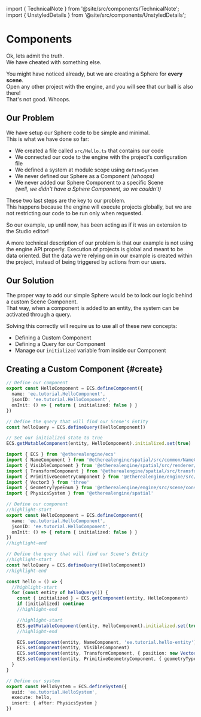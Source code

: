 import { TechnicalNote } from '@site/src/components/TechnicalNote';
import { UnstyledDetails } from '@site/src/components/UnstyledDetails';

# Components
Ok, lets admit the truth.  
We have cheated with something else.  

You might have noticed already, but we are creating a Sphere for **every scene**.  
Open any other project with the engine, and you will see that our ball is also there!  
That's not good. Whoops.  


## Our Problem
We have setup our Sphere code to be simple and minimal.  
This is what we have done so far:  
- We created a file called `src/Hello.ts` that contains our code
- We connected our code to the engine with the project's configuration file
- We defined a system at module scope using `defineSystem`
- We never defined our Sphere as a Component  _(whoops)_
- We never added our Sphere Component to a specific Scene  
  _(well, we didn't have a Sphere Component, so we couldn't)_

These two last steps are the key to our problem.  
This happens because the engine will execute projects globally, but we are not restricting our code to be run only when requested.  

So our example, up until now, has been acting as if it was an extension to the Studio editor!  

<TechnicalNote>
A more technical description of our problem is that our example is not using the engine API properly.   
Execution of projects is global and meant to be data oriented.  
But the data we’re relying on in our example is created within the project, instead of being triggered by actions from our users.  
</TechnicalNote>

## Our Solution
The proper way to add our simple Sphere would be to lock our logic behind a custom Scene Component.  
That way, when a component is added to an entity, the system can be activated through a query.  

Solving this correctly will require us to use all of these new concepts:
- Defining a Custom Component
- Defining a Query for our Component
- Manage our `initialized` variable from inside our Component


## Creating a Custom Component {#create}
<!--
TODO:
- [ ] Fixing the ball being in every scene (anti-pattern)
  - [ ] Custom Scene   ( provided in the repo )
  - [ ] Specify in the scene that the ball should spawn
  - [ ] Custom component  
        Create Scene Component specific to the hello world tut  
        Tie it by filename  
-->




```ts
// Define our component
export const HelloComponent = ECS.defineComponent({
  name: 'ee.tutorial.HelloComponent',
  jsonID: 'ee.tutorial.HelloComponent',
  onInit: () => { return { initialized: false } }
})
```
```ts
// Define the query that will find our Scene's Entity
const helloQuery = ECS.defineQuery([HelloComponent])
```
```ts
// Set our initialized state to true
ECS.getMutableComponent(entity, HelloComponent).initialized.set(true)
```


```ts title="ee-tutorial-hello/src/Hello.ts" showLineNumbers
import { ECS } from '@etherealengine/ecs'
import { NameComponent } from '@etherealengine/spatial/src/common/NameComponent'
import { VisibleComponent } from '@etherealengine/spatial/src/renderer/components/VisibleComponent'
import { TransformComponent } from '@etherealengine/spatial/src/transform/components/TransformComponent'
import { PrimitiveGeometryComponent } from '@etherealengine/engine/src/scene/components/PrimitiveGeometryComponent'
import { Vector3 } from 'three'
import { GeometryTypeEnum } from '@etherealengine/engine/src/scene/constants/GeometryTypeEnum'
import { PhysicsSystem } from '@etherealengine/spatial'

// Define our component
//highlight-start
export const HelloComponent = ECS.defineComponent({
  name: 'ee.tutorial.HelloComponent',
  jsonID: 'ee.tutorial.HelloComponent',
  onInit: () => { return { initialized: false } }
})
//highlight-end

// Define the query that will find our Scene's Entity
//highlight-start
const helloQuery = ECS.defineQuery([HelloComponent])
//highlight-end

const hello = () => {
  //highlight-start
  for (const entity of helloQuery()) {
    const { initialized } = ECS.getComponent(entity, HelloComponent)
    if (initialized) continue
    //highlight-end

    //highlight-start
    ECS.getMutableComponent(entity, HelloComponent).initialized.set(true)
    //highlight-end

    ECS.setComponent(entity, NameComponent, 'ee.tutorial.hello-entity')
    ECS.setComponent(entity, VisibleComponent)
    ECS.setComponent(entity, TransformComponent, { position: new Vector3(0, 1, 0) })
    ECS.setComponent(entity, PrimitiveGeometryComponent, { geometryType: GeometryTypeEnum.SphereGeometry })
  }
}

// Define our system
export const HelloSystem = ECS.defineSystem({
  uuid: 'ee.tutorial.HelloSystem',
  execute: hello,
  insert: { after: PhysicsSystem }
})
```
<TechnicalNote title="Solution">
<UnstyledDetails title="Full Solution">
</UnstyledDetails>
</TechnicalNote>
